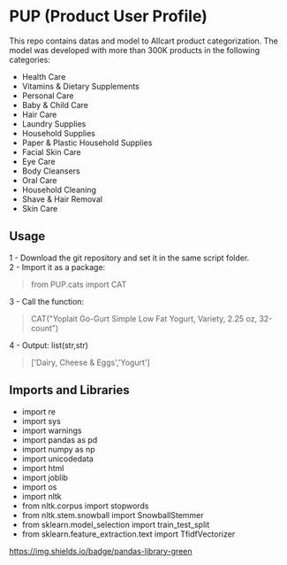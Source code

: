 # PUP (Product User Profile)

This repo contains datas and model to Allcart product categorization. The model was developed with more than 300K products in the following categories:
- Health Care
- Vitamins & Dietary Supplements
- Personal Care 
- Baby & Child Care 
- Hair Care
- Laundry Supplies 
- Household Supplies 
- Paper & Plastic Household Supplies 
- Facial Skin Care
- Eye Care  
- Body Cleansers  
- Oral Care  
- Household Cleaning 
- Shave & Hair Removal   
- Skin Care

## Usage
1 - Download the git repository and set it in the same script folder.<br>
2 - Import it as a package:<br>
  > from PUP.cats import CAT<br>

3 - Call the function:<br>
  > CAT("Yoplait Go-Gurt Simple Low Fat Yogurt, Variety, 2.25 oz, 32-count")<br>

4 - Output: list(str,str)
  > ['Dairy, Cheese & Eggs','Yogurt']

## Imports and Libraries
- import re
- import sys
- import warnings
- import pandas as pd
- import numpy as np
- import unicodedata
- import html
- import joblib
- import os
- import nltk
- from nltk.corpus import stopwords
- from nltk.stem.snowball import SnowballStemmer
- from sklearn.model_selection import train_test_split
- from sklearn.feature_extraction.text import TfidfVectorizer

https://img.shields.io/badge/pandas-library-green

